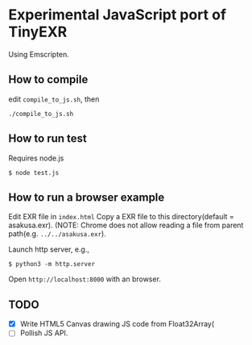 # Experimental JavaScript port of TinyEXR

Using Emscripten.

## How to compile

edit `compile_to_js.sh`, then

```
./compile_to_js.sh
```

## How to run test

Requires node.js

```
$ node test.js
```

## How to run a browser example

Edit EXR file in `index.html`
Copy a EXR file to this directory(default = asakusa.exr).
(NOTE: Chrome does not allow reading a file from parent path(e.g. `../../asakusa.exr`).

Launch http server, e.g.,

```
$ python3 -m http.server 
```

Open `http://localhost:8000` with an browser.

## TODO

* [x] Write HTML5 Canvas drawing JS code from Float32Array(
* [ ] Pollish JS API.
